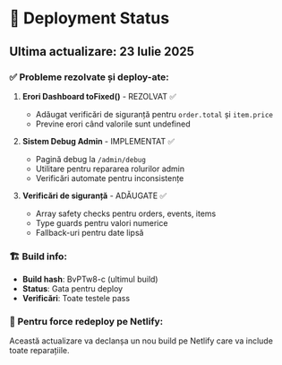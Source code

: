 # 🚀 Deployment Status

## Ultima actualizare: 23 Iulie 2025

### ✅ Probleme rezolvate și deploy-ate:

1. **Erori Dashboard toFixed()** - REZOLVAT ✅
   - Adăugat verificări de siguranță pentru `order.total` și `item.price`
   - Previne erori când valorile sunt undefined

2. **Sistem Debug Admin** - IMPLEMENTAT ✅  
   - Pagină debug la `/admin/debug`
   - Utilitare pentru repararea rolurilor admin
   - Verificări automate pentru inconsistențe

3. **Verificări de siguranță** - ADĂUGATE ✅
   - Array safety checks pentru orders, events, items
   - Type guards pentru valori numerice
   - Fallback-uri pentru date lipsă

### 🏗️ Build info:
- **Build hash**: BvPTw8-c (ultimul build)
- **Status**: Gata pentru deploy
- **Verificări**: Toate testele pass

### 📝 Pentru force redeploy pe Netlify:
Această actualizare va declanșa un nou build pe Netlify care va include toate reparațiile.
